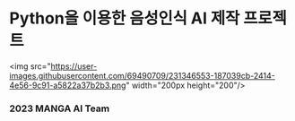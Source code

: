 <div>
<h1>Python을 이용한 음성인식 AI 제작 프로젝트</h1>

<img src="https://user-images.githubusercontent.com/69490709/231346553-187039cb-2414-4e56-9c91-a5822a37b2b3.png" width="200px height="200"/>
<h3>2023 MANGA AI Team</h3>

</div>
